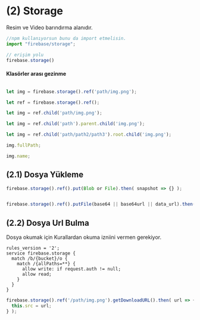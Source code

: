 
# (2) Storage
Resim ve Video barındırma alanıdır.

```js
//npm kullanıyorsun bunu da import etmelisin.
import "firebase/storage";

// erişim yolu
firebase.storage()
```


#### Klasörler arası gezinme
```js

let img = firebase.storage().ref('path/img.png');

let ref = firebase.storage().ref();

let img = ref.child('path/img.png');

let img = ref.child('path').parent.child('img.png');

let img = ref.child('path/path2/path3').root.child('img.png');

img.fullPath;

img.name;

```

## (2.1) Dosya Yükleme
```js
firebase.storage().ref().put(Blob or File).then( snapshot => {} );


firebase.storage().ref().putFile(base64 || base64url || data_url).then(s=>{});
```


## (2.2) Dosya Url Bulma
Dosya okumak için Kurallardan okuma izniini vermen gerekiyor.
```
rules_version = '2';
service firebase.storage {
  match /b/{bucket}/o {
    match /{allPaths=**} {
      allow write: if request.auth != null;
      allow read;
    }
  }
}
```

```js
firebase.storage().ref('/path/img.png').getDownloadURL().then( url => {
  this.src = url;
} );
```
